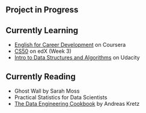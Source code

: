 ## Project in Progress



## Currently Learning
- [English for Career Development](https://www.coursera.org/learn/careerdevelopment/home/welcome) on Coursera
- [CS50](https://www.edx.org/course/cs50s-introduction-to-computer-science) on edX (Week 3)
- [Intro to Data Structures and Algorithms](https://www.udacity.com/course/data-structures-and-algorithms-in-python--ud513) on Udacity

## Currently Reading
- Ghost Wall by Sarah Moss
- Practical Statistics for Data Scientists
- [The Data Engineering Cookbook](https://github.com/andkret/Cookbook/) by Andreas Kretz


